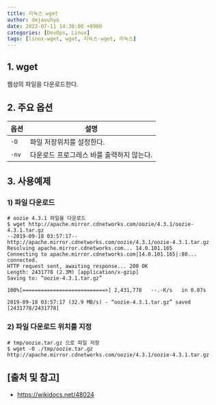 ```yaml
---
title: 리눅스 wget
author: dejavuhyo
date: 2022-07-11 14:30:00 +0900
categories: [DevOps, Linux]
tags: [linux-wget, wget, 리눅스-wget, 리눅스]
---
```


## 1. wget
웹상의 파일을 다운로드한다.

## 2. 주요 옵션

| 옵션 | 설명 |
|-----|-----|
| `-O` | 파일 저장위치를 설정한다. |
| `-nv` | 다운로드 프로그레스 바를 출력하지 않는다. |

## 3. 사용예제

### 1) 파일 다운로드

```shell
# oozie 4.3.1 파일을 다운로드
$ wget http://apache.mirror.cdnetworks.com/oozie/4.3.1/oozie-4.3.1.tar.gz
--2019-09-18 03:57:17--  http://apache.mirror.cdnetworks.com/oozie/4.3.1/oozie-4.3.1.tar.gz
Resolving apache.mirror.cdnetworks.com... 14.0.101.165
Connecting to apache.mirror.cdnetworks.com|14.0.101.165|:80... connected.
HTTP request sent, awaiting response... 200 OK
Length: 2431778 (2.3M) [application/x-gzip]
Saving to: “oozie-4.3.1.tar.gz”

100%[===========================>] 2,431,778   --.-K/s   in 0.07s

2019-09-18 03:57:17 (32.9 MB/s) - “oozie-4.3.1.tar.gz” saved [2431778/2431778]
```

### 2) 파일 다운로드 위치를 지정

```shell
# tmp/oozie.tar.gz 으로 파일 저장
$ wget -O ./tmp/oozie.tar.gz http://apache.mirror.cdnetworks.com/oozie/4.3.1/oozie-4.3.1.tar.gz
```

## [출처 및 참고]
* <https://wikidocs.net/48024>
